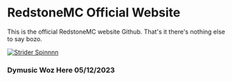 # RedstoneMC Official Website

This is the official RedstoneMC website Github. That's it there's nothing else to say bozo.

[![Strider Spinnnn](./assets/Logo-Spin.gif)](https://www.redstonemc.xyz)

### Dymusic Woz Here 05/12/2023